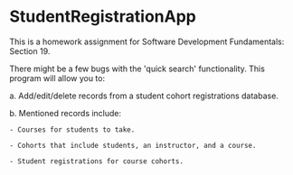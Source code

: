 # StudentRegistrationApp
This is a homework assignment for Software Development Fundamentals: Section 19.

There might be a few bugs with the 'quick search' functionality.
This program will allow you to:

  a. Add/edit/delete records from a student cohort registrations database.
  
  b. Mentioned records include:
    
    - Courses for students to take.
    
    - Cohorts that include students, an instructor, and a course.
    
    - Student registrations for course cohorts.
